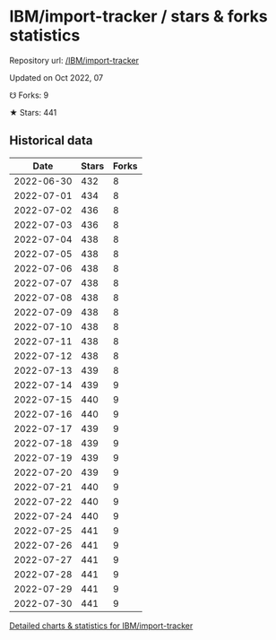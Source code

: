 # IBM/import-tracker / stars & forks statistics

Repository url: [/IBM/import-tracker](https://github.com/IBM/import-tracker)

Updated on Oct 2022, 07

☋ Forks: 9

★ Stars: 441

## Historical data
| Date | Stars | Forks |
|------|-------|-------|
| 2022-06-30 | 432 | 8 | 
| 2022-07-01 | 434 | 8 | 
| 2022-07-02 | 436 | 8 | 
| 2022-07-03 | 436 | 8 | 
| 2022-07-04 | 438 | 8 | 
| 2022-07-05 | 438 | 8 | 
| 2022-07-06 | 438 | 8 | 
| 2022-07-07 | 438 | 8 | 
| 2022-07-08 | 438 | 8 | 
| 2022-07-09 | 438 | 8 | 
| 2022-07-10 | 438 | 8 | 
| 2022-07-11 | 438 | 8 | 
| 2022-07-12 | 438 | 8 | 
| 2022-07-13 | 439 | 8 | 
| 2022-07-14 | 439 | 9 | 
| 2022-07-15 | 440 | 9 | 
| 2022-07-16 | 440 | 9 | 
| 2022-07-17 | 439 | 9 | 
| 2022-07-18 | 439 | 9 | 
| 2022-07-19 | 439 | 9 | 
| 2022-07-20 | 439 | 9 | 
| 2022-07-21 | 440 | 9 | 
| 2022-07-22 | 440 | 9 | 
| 2022-07-24 | 440 | 9 | 
| 2022-07-25 | 441 | 9 | 
| 2022-07-26 | 441 | 9 | 
| 2022-07-27 | 441 | 9 | 
| 2022-07-28 | 441 | 9 | 
| 2022-07-29 | 441 | 9 | 
| 2022-07-30 | 441 | 9 | 


[Detailed charts & statistics for IBM/import-tracker](https://reviewgithub.com/rep/IBM/import-tracker)
